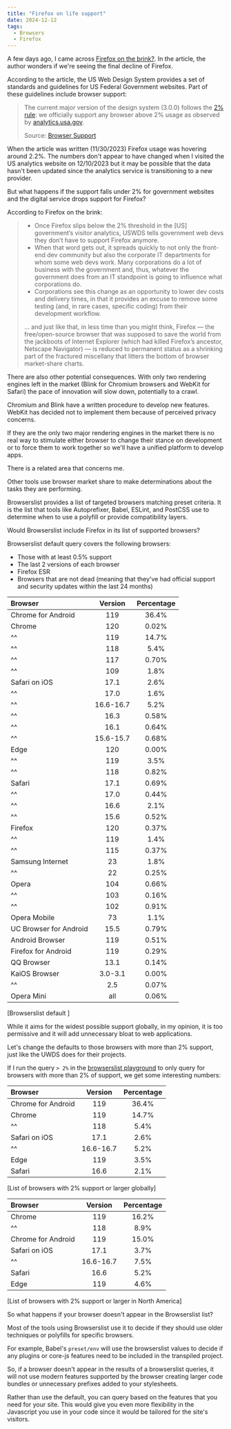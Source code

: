 ```yaml
---
title: "Firefox on life support"
date: 2024-12-12
tags:
  - Browsers
  - Firefox
---
```


A few days ago, I came across [Firefox on the brink?](https://www.brycewray.com/posts/2023/11/firefox-brink/). In the article, the author wonders if we're seeing the final decline of Firefox.

According to the article, the US Web Design System provides a set of standards and guidelines for US Federal Government websites. Part of these guidelines include browser support:

> The current major version of the design system (3.0.0) follows the [2% rule](https://gds.blog.gov.uk/2012/01/25/support-for-browsers/): we officially support any browser above 2% usage as observed by [analytics.usa.gov](https://analytics.usa.gov/).
>
> Source: [Browser Support](https://designsystem.digital.gov/documentation/developers/#browser-support-2)

When the article was written (11/30/2023) Firefox usage was hovering around 2.2%. The numbers don't appear to have changed when I visited the US analytics website on 12/10/2023 but it may be possible that the data hasn't been updated since the analytics service is transitioning to a new provider.

But what happens if the support falls under 2% for government websites and the digital service drops support for Firefox?

According to Firefox on the brink:

> * Once Firefox slips below the 2% threshold in the [US] government’s visitor analytics, USWDS tells government web devs they don’t have to support Firefox anymore.
> * When that word gets out, it spreads quickly to not only the front-end dev community but also the corporate IT departments for whom some web devs work. Many corporations do a lot of business with the government and, thus, whatever the government does from an IT standpoint is going to influence what corporations do.
> * Corporations see this change as an opportunity to lower dev costs and delivery times, in that it provides an excuse to remove some testing (and, in rare cases, specific coding) from their development workflow.
>
> &hellip; and just like that, in less time than you might think, Firefox — the free/open-source browser that was supposed to save the world from the jackboots of Internet Explorer (which had killed Firefox’s ancestor, Netscape Navigator) — is reduced to permanent status as a shrinking part of the fractured miscellany that litters the bottom of browser market-share charts.

There are also other potential consequences. With only two rendering engines left in the market (Blink for Chromium browsers and WebKit for Safari) the pace of innovation will slow down, potentially to a crawl.

Chromium and Blink have a written procedure to develop new features. WebKit has decided not to implement them because of perceived privacy concerns.

If they are the only two major rendering engines in the market there is no real way to stimulate either browser to change their stance on development or to force them to work together so we'll have a unified platform to develop apps.

There is a related area that concerns me.

Other tools use browser market share to make determinations about the tasks they are performing.

Browserslist provides a list of targeted browsers matching preset criteria. It is the list that tools like Autoprefixer, Babel, ESLint, and PostCSS use to determine when to use a polyfill or provide compatibility layers.

Would Browserslist include Firefox in its list of supported browsers?

Browserslist default query covers the following browsers:

* Those with at least 0.5% support
* The last 2 versions of each browser
* Firefox ESR
* Browsers that are not dead (meaning that they've had official support and security updates within the last 24 months)

| Browser | Version | Percentage |
| :--- | :---: | :---: |
| Chrome for Android | 119 | 36.4% |
| Chrome | 120 | 0.02% |
^^ | 119 | 14.7% |
^^ | 118 | 5.4% |
^^ | 117 | 0.70% |
^^ | 109 | 1.8% |
| Safari on iOS | 17.1 | 2.6% |
^^ | 17.0 | 1.6% |
^^ | 16.6-16.7 | 5.2% |
^^ | 16.3 | 0.58% |
^^ | 16.1 | 0.64% |
^^ | 15.6-15.7 | 0.68% |
| Edge | 120 | 0.00% |
^^ | 119 | 3.5% |
^^ | 118 | 0.82% |
| Safari | 17.1 | 0.69% |
^^ | 17.0 | 0.44% |
^^ | 16.6 | 2.1% |
^^ | 15.6 | 0.52% |
| Firefox | 120 | 0.37% |
^^ | 119 | 1.4% |
^^ | 115 | 0.37% |
| Samsung Internet | 23 | 1.8% |
^^ | 22 | 0.25% |
| Opera | 104 | 0.66% |
^^ | 103 | 0.16% |
^^ | 102 | 0.91% |
| Opera Mobile | 73 | 1.1% |
| UC Browser for Android | 15.5 | 0.79% |
| Android Browser | 119 | 0.51% |
| Firefox for Android | 119 | 0.29% |
| QQ Browser | 13.1 | 0.14% |
| KaiOS Browser | 3.0-3.1| 0.00% |
^^ | 2.5 | 0.07%
| Opera Mini | all | 0.06% |
[Browserslist default ]

While it aims for the widest possible support globally, in my opinion, it is too permissive and it will add unnecessary bloat to web applications.

Let's change the defaults to those browsers with more than 2% support, just like the UWDS does for their projects.

If I run the query `> 2%` in the [browserslist playground](https://browsersl.ist/#q=%3E+2%25%0A&region=alt-na) to only query for browsers with more than 2% of support, we get some interesting numbers:

| Browser | Version | Percentage |
| :--- | :---: | :---: |
| Chrome for Android | 119 | 36.4% |
| Chrome | 119 | 14.7% |
^^ | 118 | 5.4%|
| Safari on iOS | 17.1 | 2.6% |
^^ | 16.6-16.7 | 5.2% |
| Edge | 119 | 3.5% |
| Safari | 16.6 | 2.1% |
[List of browsers with 2% support or larger globally]

| Browser | Version | Percentage |
| :--- | :---: | :---: |
| Chrome | 119 | 16.2% |
^^ | 118 | 8.9% |
| Chrome for Android | 119 | 15.0% |
| Safari on iOS | 17.1 | 3.7% |
^^ | 16.6-16.7 | 7.5% |
| Safari | 16.6 | 5.2% |
| Edge | 119 | 4.6% |
[List of browsers with 2% support or larger in North America]

So what happens if your browser doesn't appear in the Browserslist list?

Most of the tools using Browserslist use it to decide if they should use older techniques or polyfills for specific browsers.

For example, Babel's `preset/env` will use the browserslist values to decide if any plugins or core-js features need to be included in the transpiled project.

So, if a browser doesn't appear in the results of a browserslist queries, it will not use modern features supported by the browser creating larger code bundles or unnecessary prefixes added to your stylesheets.

Rather than use the default, you can query based on the features that you need for your site. This would give you even more flexibility in the Javascript you use in your code since it would be tailored for the site's visitors.
